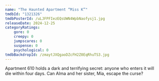 ```yaml
---
name: "The Haunted Apartment “Miss K”"
tmdbId: "1321326"
tmdbPosterId: /uLJFPFIezEQsUWN4WpbNaofysj1.jpg
releaseDate: 2024-12-25
categoryRatings:
    gore: 0
    creepy: 0
    jumpscares: 0
    suspense: 0
    psychological: 0
tmdbBackdropId: /zmaytJXQgaoDZcFH2Z0EqRhuTS3.jpg
---
```

Apartment 610 holds a dark and terrifying secret: anyone who enters it will die within four days. Can Alma and her sister, Mia, escape the curse?
